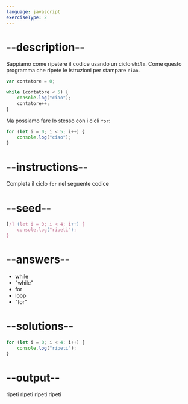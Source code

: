 ```yaml
---
language: javascript
exerciseType: 2
---
```


# --description--

Sappiamo come ripetere il codice usando un ciclo `while`.
Come questo programma che ripete le istruzioni per stampare `ciao`.
```javascript
var contatore = 0;

while (contatore < 5) {
	console.log("ciao");
	contatore++;
}
```
Ma possiamo fare lo stesso con i cicli `for`:
```javascript
for (let i = 0; i < 5; i++) {
	console.log("ciao");
}
```

# --instructions--

Completa il ciclo `for` nel seguente codice

# --seed--

```javascript
[/] (let i = 0; i < 4; i++) {
    console.log("ripeti");
}
```

# --answers--

- while
- "while"
- for
- loop
- "for"

# --solutions--

```javascript
for (let i = 0; i < 4; i++) {
    console.log("ripeti");
}
```

# --output--

ripeti
ripeti
ripeti
ripeti
